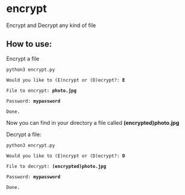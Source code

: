 # encrypt
Encrypt and Decrypt any kind of file

<h2>How to use:</h2>

<p>Encrypt a file</p>

<code>python3 encrypt.py</code>

<p><code>Would you like to (E)ncrypt or (D)ecrypt?: <strong>E</strong></code></p>

<p><code>File to encrypt: <strong>photo.jpg</strong></code></p>

<p><code>Password: <strong>mypassword</strong></code></p>

<p><code>Done.</code></p>

<p>Now you can find in your directory a file called <strong>(encrypted)photo.jpg</strong>

<p>Decrypt a file:</p>

<code>python3 encrypt.py</code>

<p><code>Would you like to (E)ncrypt or (D)ecrypt?: <strong>D</strong></code></p>

<p><code>File to decrypt: <strong>(encrypted)photo.jpg</strong></code></p>

<p><code>Password: <strong>mypassword</strong></code></p>

<p><code>Done.</code></p>
